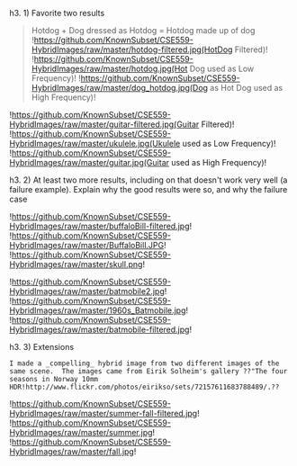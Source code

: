     
h3. 1) Favorite two results

>Hotdog + Dog dressed as Hotdog = Hotdog made up of dog
 !https://github.com/KnownSubset/CSE559-HybridImages/raw/master/hotdog-filtered.jpg(HotDog Filtered)!
 !https://github.com/KnownSubset/CSE559-HybridImages/raw/master/hotdog.jpg(Hot Dog used as Low Frequency)!
 !https://github.com/KnownSubset/CSE559-HybridImages/raw/master/dog_hotdog.jpg(Dog as Hot Dog used as High Frequency)!

 !https://github.com/KnownSubset/CSE559-HybridImages/raw/master/guitar-filtered.jpg(Guitar Filtered)!
 !https://github.com/KnownSubset/CSE559-HybridImages/raw/master/ukulele.jpg(Ukulele used as Low Frequency)!
 !https://github.com/KnownSubset/CSE559-HybridImages/raw/master/guitar.jpg(Guitar used as High Frequency)!

h3. 2) At least two more results, including on that doesn't work very well (a failure example). Explain why the good results were so, and why the failure case

 !https://github.com/KnownSubset/CSE559-HybridImages/raw/master/buffaloBill-filtered.jpg!   
 !https://github.com/KnownSubset/CSE559-HybridImages/raw/master/BuffaloBill.JPG!   
 !https://github.com/KnownSubset/CSE559-HybridImages/raw/master/skull.png! 

 !https://github.com/KnownSubset/CSE559-HybridImages/raw/master/batmobile2.jpg!   
 !https://github.com/KnownSubset/CSE559-HybridImages/raw/master/1960s_Batmobile.jpg!   
 !https://github.com/KnownSubset/CSE559-HybridImages/raw/master/batmobile-filtered.jpg!  

h3. 3) Extensions

    I made a _compelling_ hybrid image from two different images of the same scene.  The images came from Eirik Solheim's gallery ??"The four seasons in Norway 10mm HDR!http://www.flickr.com/photos/eirikso/sets/72157611683788489/.??

 !https://github.com/KnownSubset/CSE559-HybridImages/raw/master/summer-fall-filtered.jpg! 
 !https://github.com/KnownSubset/CSE559-HybridImages/raw/master/summer.jpg! 
 !https://github.com/KnownSubset/CSE559-HybridImages/raw/master/fall.jpg!

